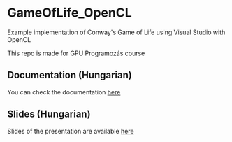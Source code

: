 # GameOfLife_OpenCL

Example implementation of Conway's Game of Life using Visual Studio with OpenCL

This repo is made for GPU Programozás course

## Documentation (Hungarian)

You can check the documentation [here](https://docs.google.com/document/d/1KMeE_DDVbwsBwWJCSkS7Ce3_7ETDeeWx0jpc_g1t0_o/edit?usp=sharing)

## Slides (Hungarian)

Slides of the presentation are available [here](https://docs.google.com/presentation/d/1awRaSIVl8CEkBq2_tJKEDQUbqA9wghSZdoFsHT4Vspo/edit?usp=sharing)
